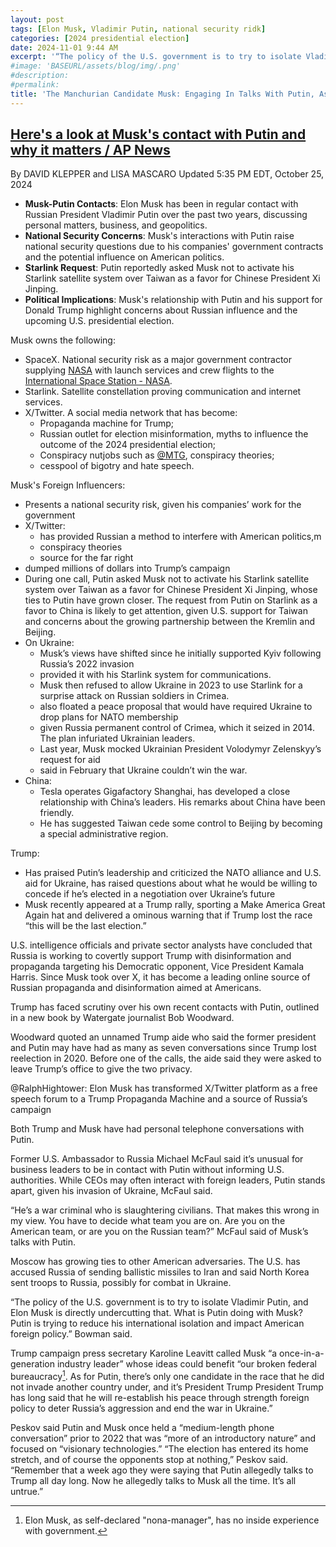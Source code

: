 ```yaml
---
layout: post
tags: [Elon Musk, Vladimir Putin, national security ridk]
categories: [2024 presidential election]
date: 2024-11-01 9:44 AM
excerpt: '“The policy of the U.S. government is to try to isolate Vladimir Putin, and Elon Musk is directly undercutting that. What is Putin doing with Musk? Putin is trying to reduce his international isolation and impact American foreign policy.” – Bradley Bowman, a former West Point assistant professor who is now senior director of the Center on Military and Political Power at the Foundation for Defense of Democracies'
#image: 'BASEURL/assets/blog/img/.png'
#description:
#permalink:
title: 'The Manchurian Candidate Musk: Engaging In Talks With Putin, As Has Trump'
---
```



## [Here's a look at Musk's contact with Putin and why it matters / AP News](https://apnews.com/article/musk-putin-x-trump-tesla-election-russia-9cecb7cb0f23ccce49336771280ae179)

By  DAVID KLEPPER and LISA MASCARO
Updated 5:35 PM EDT, October 25, 2024

- **Musk-Putin Contacts**: Elon Musk has been in regular contact with Russian President Vladimir Putin over the past two years, discussing personal matters, business, and geopolitics.
- **National Security Concerns**: Musk's interactions with Putin raise national security questions due to his companies' government contracts and the potential influence on American politics.
- **Starlink Request**: Putin reportedly asked Musk not to activate his Starlink satellite system over Taiwan as a favor for Chinese President Xi Jinping.
- **Political Implications**: Musk's relationship with Putin and his support for Donald Trump highlight concerns about Russian influence and the upcoming U.S. presidential election.

Musk owns the following:

- SpaceX. National security risk as a major government contractor supplying [NASA](https://www.nasa.gov/) with launch services and crew flights to the [International Space Station - NASA](https://www.nasa.gov/international-space-station/).
- Starlink. Satellite constellation proving communication and internet services.
- X/Twitter. A social media network that has become:
    - Propaganda machine for Trump;
    - Russian outlet for election misinformation, myths to influence the outcome of the 2024 presidential election;
    - Conspiracy nutjobs such as [@MTG](https://greene.house.gov), conspiracy theories;
    - cesspool of bigotry and hate speech.

Musk's Foreign Influencers:

- Presents a national security risk, given his companies’ work for the government
- X/Twitter:
    - has provided Russian a method to interfere with American politics,m
    - conspiracy theories
    - source for the far right
- dumped millions of dollars into Trump’s campaign
- During one call, Putin asked Musk not to activate his Starlink satellite system over Taiwan as a favor for Chinese President Xi Jinping, whose ties to Putin have grown closer. The request from Putin on Starlink as a favor to China is likely to get attention, given U.S. support for Taiwan and concerns about the growing partnership between the Kremlin and Beijing.
- On Ukraine:
    - Musk’s views have shifted since he initially supported Kyiv following Russia’s 2022 invasion
    - provided it with his Starlink system for communications.
    - Musk then refused to allow Ukraine in 2023 to use Starlink for a surprise attack on Russian soldiers in Crimea.
    - also floated a peace proposal that would have required Ukraine to drop plans for NATO membership
    - given Russia permanent control of Crimea, which it seized in 2014. The plan infuriated Ukrainian leaders.
    - Last year, Musk mocked Ukrainian President Volodymyr Zelenskyy’s request for aid
    - said in February that Ukraine couldn’t win the war.
- China:
    - Tesla operates Gigafactory Shanghai, has developed a close relationship with China’s leaders. His remarks about China have been friendly.
    - He has suggested Taiwan cede some control to Beijing by becoming a special administrative region.

Trump:

- Has praised Putin’s leadership and criticized the NATO alliance and U.S. aid for Ukraine, has raised questions about what he would be willing to concede if he’s elected in a negotiation over Ukraine’s future
- Musk recently appeared at a Trump rally, sporting a Make America Great Again hat and delivered a ominous warning that if Trump lost the race “this will be the last election.”

U.S. intelligence officials and private sector analysts have concluded that Russia is working to covertly support Trump with disinformation and propaganda targeting his Democratic opponent, Vice President Kamala Harris. Since Musk took over X, it has become a leading online source of Russian propaganda and disinformation aimed at Americans.

Trump has faced scrutiny over his own recent contacts with Putin, outlined in a new book by Watergate journalist Bob Woodward.

Woodward quoted an unnamed Trump aide who said the former president and Putin may have had as many as seven conversations since Trump lost reelection in 2020. Before one of the calls, the aide said they were asked to leave Trump’s office to give the two privacy.

@RalphHightower: Elon Musk has transformed X/Twitter platform as a free speech forum to a Trump Propaganda Machine and a source of Russia’s campaign

Both Trump and Musk have had personal telephone conversations with Putin.

Former U.S. Ambassador to Russia Michael McFaul said it’s unusual for business leaders to be in contact with Putin without informing U.S. authorities. While CEOs may often interact with foreign leaders, Putin stands apart, given his invasion of Ukraine, McFaul said.

“He’s a war criminal who is slaughtering civilians. That makes this wrong in my view. You have to decide what team you are on. Are you on the American team, or are you on the Russian team?”
McFaul said of Musk’s talks with Putin.

Moscow has growing ties to other American adversaries. The U.S. has accused Russia of sending ballistic missiles to Iran and said North Korea sent troops to Russia, possibly for combat in Ukraine.

“The policy of the U.S. government is to try to isolate Vladimir Putin, and Elon Musk is directly undercutting that. What is Putin doing with Musk? Putin is trying to reduce his international isolation and impact American foreign policy.”
 Bowman said.

Trump campaign press secretary Karoline Leavitt called Musk “a once-in-a-generation industry leader” whose ideas could benefit “our broken federal bureaucracy[^51]. As for Putin, there’s only one candidate in the race that he did not invade another country under, and it’s President Trump  President Trump has long said that he will re-establish his peace through strength foreign policy to deter Russia’s aggression and end the war in Ukraine.”

[^51]: Elon Musk, as self-declared "nona-manager", has no inside experience with government.

Peskov said Putin and Musk once held a “medium-length phone conversation” prior to 2022 that was “more of an introductory nature” and focused on “visionary technologies.” “The election has entered its home stretch, and of course the opponents stop at nothing,” Peskov said. “Remember that a week ago they were saying that Putin allegedly talks to Trump all day long. Now he allegedly talks to Musk all the time. It’s all untrue.”

